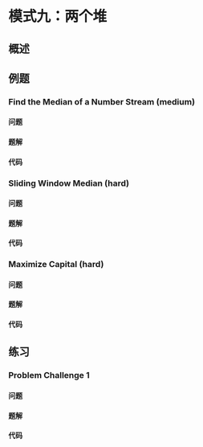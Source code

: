 # 模式九：两个堆

## 概述


## 例题

### Find the Median of a Number Stream (medium)

#### 问题

#### 题解

#### 代码

### Sliding Window Median (hard)

#### 问题

#### 题解

#### 代码

### Maximize Capital (hard)

#### 问题

#### 题解

#### 代码

## 练习

### Problem Challenge 1

#### 问题

#### 题解

#### 代码
